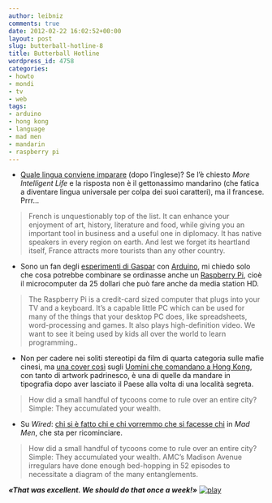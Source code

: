 ```yaml
---
author: leibniz
comments: true
date: 2012-02-22 16:02:52+00:00
layout: post
slug: butterball-hotline-8
title: Butterball Hotline
wordpress_id: 4758
categories:
- howto
- mondi
- tv
- web
tags:
- arduino
- hong kong
- language
- mad men
- mandarin
- raspberry pi
---
```



	
  * [Quale lingua conviene imparare](http://moreintelligentlife.com/content/ideas/robert-lane-greene/which-best-language-learn) (dopo l’inglese)? Se l’è chiesto _More Intelligent Life_ e la risposta non è il gettonassimo mandarino (che fatica a diventare lingua universale per colpa dei suoi caratteri), ma il francese. Prrr…


> French is unquestionably top of the list. It can enhance your enjoyment of art, history, literature and food, while giving you an important tool in business and a useful one in diplomacy. It has native speakers in every region on earth. And lest we forget its heartland itself, France attracts more tourists than any other country.




	
  * Sono un fan degli [esperimenti di Gaspar](http://www.gaspartorriero.it/category/Arduino/) con [Arduino](http://www.arduino.cc/), mi chiedo solo che cosa potrebbe combinare se ordinasse anche un [Raspberry Pi](http://www.raspberrypi.org/about), cioè il microcomputer da 25 dollari che può fare anche da media station HD.


> The Raspberry Pi is a credit-card sized computer that plugs into your TV and a keyboard. It’s a capable little PC which can be used for many of the things that your desktop PC does, like spreadsheets, word-processing and games. It also plays high-definition video. We want to see it being used by kids all over the world to learn programming..




	
  * Non per cadere nei soliti stereotipi da film di quarta categoria sulle mafie cinesi, ma [una cover così](http://www.coverjunkie.com/blog/much-more/3/9037) sugli [Uomini che comandano a Hong Kong](http://www.timeout.com.hk/feature-stories/features/48820/the-men-who-rule-hong-kong.html), con tanto di artwork padrinesco, è una di quelle da mandare in tipografia dopo aver lasciato il Paese alla volta di una località segreta.


> How did a small handful of tycoons come to rule over an entire city? Simple: They accumulated your wealth.




	
  * Su _Wired_: [chi si è fatto chi e chi vorremmo che si facesse chi](http://www.wired.com/magazine/2012/01/pl_madmenmap/) in _Mad Men_, che sta per ricominciare.


> How did a small handful of tycoons come to rule over an entire city? Simple: They accumulated your wealth.
AMC’s Madison Avenue irregulars have done enough bed-hopping in 52 episodes to necessitate a diagram of the many entanglements.





**_«That was excellent. We should do that once a week!»_** [![play](http://www.ermetika.it/ermetika-resources/images/Image/immagini-struttura/key-play.jpg)](http://www.youtube.com/watch?v=4TcGEcKjSu4)
